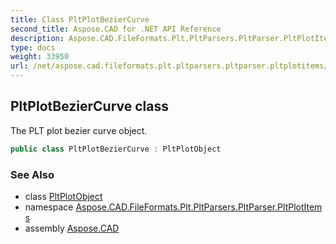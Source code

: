 ```yaml
---
title: Class PltPlotBezierCurve
second_title: Aspose.CAD for .NET API Reference
description: Aspose.CAD.FileFormats.Plt.PltParsers.PltParser.PltPlotItems.PltPlotBezierCurve class. The PLT plot bezier curve object
type: docs
weight: 33950
url: /net/aspose.cad.fileformats.plt.pltparsers.pltparser.pltplotitems/pltplotbeziercurve/
---
```

## PltPlotBezierCurve class

The PLT plot bezier curve object.

```csharp
public class PltPlotBezierCurve : PltPlotObject
```

### See Also

* class [PltPlotObject](../pltplotobject/)
* namespace [Aspose.CAD.FileFormats.Plt.PltParsers.PltParser.PltPlotItems](../../aspose.cad.fileformats.plt.pltparsers.pltparser.pltplotitems/)
* assembly [Aspose.CAD](../../)


